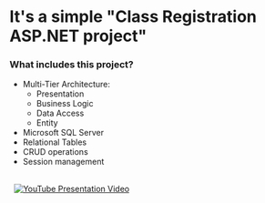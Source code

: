 # It's a simple "Class Registration ASP.NET project"
### What includes this project?
* Multi-Tier Architecture:
    - Presentation 
    - Business Logic
    - Data Access 
    - Entity
* Microsoft SQL Server
* Relational Tables
* CRUD operations
* Session management

\
&nbsp;
[![YouTube Presentation Video](http://i3.ytimg.com/vi/lnmdXEDLVdU/maxresdefault.jpg)](https://www.youtube.com/watch?v=lnmdXEDLVdU "YouTube Presentation Video")
